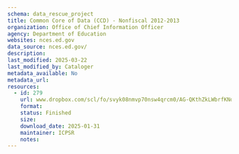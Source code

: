 ```yaml
---
schema: data_rescue_project 
title: Common Core of Data (CCD) - Nonfiscal 2012-2013
organization: Office of Chief Information Officer
agency: Department of Education
websites: nces.ed.gov
data_source: nces.ed.gov/
description: 
last_modified: 2025-03-22
last_modified_by: Cataloger
metadata_available: No
metadata_url: 
resources:
  - id: 279
    url: www.dropbox.com/scl/fo/svyk08nmvp70nsw4qrcm0/AG-QKthZkLWbrfKNddyAIFM?rlkey=ra754vwjto6p9nwdq87wqvf9y&dl=0
    format: 
    status: Finished
    size: 
    download_date: 2025-01-31
    maintainer: ICPSR
    notes: 
---
```

